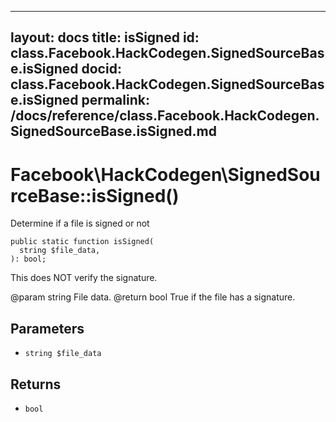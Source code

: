 
***

layout: docs
title: isSigned
id: class.Facebook.HackCodegen.SignedSourceBase.isSigned
docid: class.Facebook.HackCodegen.SignedSourceBase.isSigned
permalink: /docs/reference/class.Facebook.HackCodegen.SignedSourceBase.isSigned.md
---







# Facebook\\HackCodegen\\SignedSourceBase::isSigned()




Determine if a file is signed or not




``` Hack
public static function isSigned(
  string $file_data,
): bool;
```




This does NOT verify the signature.




@param  string  File data.
@return bool    True if the file has a signature.




## Parameters




- ` string $file_data `




## Returns




+ ` bool `